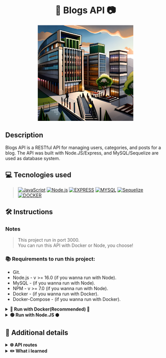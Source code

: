 <h1 align="center">📰  Blogs API  📷</h1>

<div align='center'>
<img width='300' alt="blogs-img" src="./blogs.jpg">
</div>

## Description
<p>Blogs API is a RESTful API for managing users, categories, and posts for a blog. The API was built with Node.JS/Express, and MySQL/Sequelize are used as database system.</p>

## 💻 Tecnologies used
> [![JavaScript][JavaScript]][JavaScript-url]
[![Node.js][Node.js]][Node.js-url]
[![EXPRESS][EXPRESS]][EXPRESS-url]
[![MYSQL][MYSQL]][MYSQL-url]
[![Sequelize][Sequelize]][Sequelize-url]
[![DOCKER][DOCKER]][DOCKER-url]

## 🛠️ Instructions

### Notes
>This project run in port 3000.<br/>
>You can run this API with Docker or Node, you choose!

### 📚 Requirements to run this project:
- Git.
- Node.js - v >= 16.0 (if you wanna run with Node).
- MySQL - (if you wanna run with Node).
- NPM - v >= 7.0 (if you wanna run with Node).
- Docker - (if you wanna run with Docker).
- Docker-Compose - (if you wanna run with Docker).


<details>
    <summary><strong>🐳 Run with Docker(Recommended) 🐳</strong></summary>
    
```bash
# Clone the repo
git clone https://github.com/caiobacode/blogs-api.git

# Enter in repo
cd blogs-api

# Run DockerCompose
docker-compose up -d
```
</details>

<details>
    <summary><strong>🟢 Run with Node.JS ⬢</strong></summary>

```bash
# Clone the repo
git clone https://github.com/caiobacode/blogs-api.git

# Enter in repo
cd blogs-api

# Install dependencies
npm install
```
Now, you need to config your MySQL database
- First, define environment variables in your .env file;

```bash
# Create databse
npm run restore

# Start the application
npm start
```

</details>

## 🔎 Additional details


<details>
    <summary><strong>🌐 API routes</strong></summary>

<br/>
    
> <strong>User Route</strong><br/>
- POST "/login" - Sign a user and return a JWT token.
- GET "/user" - Returns all users.<br/>
- GET "/user/:id" - Returns the user that has the id passed by the request.<br/>
- POST "/user" - Register a new user with the properties passed by the request.<br/>
- DELETE "/user/me" delete the own user that make this request<br/>

<br/>
    
> <strong>Categories Route</strong><br/>
+ GET "/categories" - Returns all categories.<br/>
+ POST "/sales" - Register a category with the properties passed by the request.<br/>

<br/>
    
> <strong>Posts Route</strong><br/>
- GET "/post" - Returns all posts.<br/>
- GET "/post/search" - Returns all posts that have the term passed by the request in their names.<br/>
- GET "/post/:id" - Returns the posts that has the id passed by the request.<br/>
- POST "/post" - Register a post with the properties passed by the request.<br/>
- PUT "/post/:id" - Edit a post properties to new properties passed by the request.<br/>
- DELETE "/post/:id" - Delete the post that has the id passed by the request<br/>

</details>

  <details>
    <summary><strong>✏️ What i learned</strong></summary>

+ Hot to create migrations and models using Sequelize
+ How to use Sequelize ORM to read and write to a MySQL database.
+ How to validate user token using JWT.
  
  </details>


[Node.js]: https://img.shields.io/badge/-Node.js-80BC02?style=for-the-badge&logo=node.js&logoColor=black
[Node.js-url]: https://nodejs.org/en

[JavaScript]: https://img.shields.io/badge/-JavaScript-F7DF1E?style=for-the-badge&logo=node.js&logoColor=black
[JavaScript-url]: https://www.javascript.com

[Node.js]: https://img.shields.io/badge/-Node.js-80BC02?style=for-the-badge&logo=node.js&logoColor=black
[Node.js-url]: https://nodejs.org/en

[MYSQL]: https://img.shields.io/badge/MySQL-00758f?style=for-the-badge&logo=mysql&logoColor=white
[MYSQL-url]: https://www.mysql.com

[Sequelize]: https://img.shields.io/badge/Sequelize-06AFEF?style=for-the-badge&logo=sequelize&logoColor=white
[Sequelize-url]: https://sequelize.org

[DOCKER]: https://img.shields.io/badge/Docker-0db7ed?style=for-the-badge&logo=docker&logoColor=white
[DOCKER-url]: https://www.docker.com

[EXPRESS]: https://img.shields.io/badge/Express-FFFFFF?style=for-the-badge&logo=express&logoColor=black
[EXPRESS-url]: https://expressjs.com
